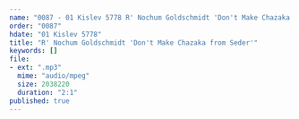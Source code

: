 ```yaml
---
name: "0087 - 01 Kislev 5778 R' Nochum Goldschmidt 'Don't Make Chazaka from Seder'"
order: "0087"
hdate: "01 Kislev 5778"
title: "R' Nochum Goldschmidt 'Don't Make Chazaka from Seder'"
keywords: []
file:
- ext: ".mp3"
  mime: "audio/mpeg"
  size: 2038220
  duration: "2:1"
published: true
---
```


